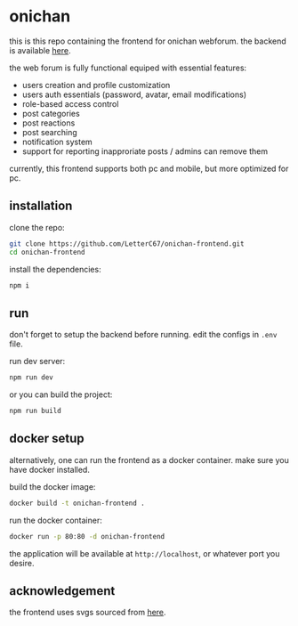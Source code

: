 # onichan

this is this repo containing the frontend for onichan webforum. the backend is available [here](https://github.com/LetterC67/onichan-backend).

the web forum is fully functional equiped with essential features:
- users creation and profile customization
- users auth essentials (password, avatar, email modifications)
- role-based access control
- post categories
- post reactions
- post searching
- notification system
- support for reporting inapproriate posts / admins can remove them

currently, this frontend supports both pc and mobile, but more optimized for pc.

## installation

clone the repo:
```sh
git clone https://github.com/LetterC67/onichan-frontend.git
cd onichan-frontend
```

install the dependencies:
```sh
npm i
```

## run
don't forget to setup the backend before running. edit the configs in `.env` file.

run dev server:
```sh
npm run dev
```

or you can build the project:
```sh
npm run build
```

## docker setup
alternatively, one can run the frontend as a docker container. make sure you have docker installed.

build the docker image:
  ```sh
  docker build -t onichan-frontend .
  ```

run the docker container:
  ```sh
  docker run -p 80:80 -d onichan-frontend
  ```

the application will be available at `http://localhost`, or whatever port you desire.


## acknowledgement 

the frontend uses svgs sourced from [here](https://www.svgrepo.com/collection/cube-action-icons/).